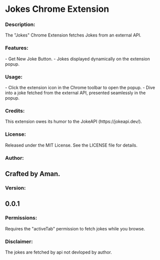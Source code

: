 <h1>Jokes Chrome Extension</h1>

<h3>Description:</h3>
The "Jokes" Chrome Extension fetches Jokes from an external API.

<h3>Features:</h3>
- Get New Joke Button.
- Jokes displayed dynamically on the extension popup.

<h3>Usage:</h3>
- Click the extension icon in the Chrome toolbar to open the popup.
- Dive into a joke fetched from the external API, presented seamlessly in the popup.

<h3>Credits:</h3>
This extension owes its humor to the JokeAPI (https://jokeapi.dev/).

<h3>License:</h3>
Released under the MIT License. See the LICENSE file for details.

<h3>Author:</h3>
<h2>Crafted by Aman.</h2>

<h3>Version:</h3>
<h2>0.0.1</h2>

<h3>Permissions:</h3>
Requires the "activeTab" permission to fetch jokes while you browse.

<h3>Disclaimer:</h3>
The jokes are fetched by api not devloped by author.
